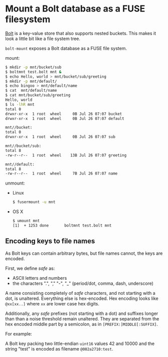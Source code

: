 # Mount a Bolt database as a FUSE filesystem

[Bolt](https://github.com/boltdb/bolt) is a key-value store that also supports nested buckets. This makes it look a
little bit like a file system tree.

`bolt-mount` exposes a Bolt database as a FUSE file system.

mount:

```sh
$ mkdir -p mnt/bucket/sub
$ boltmnt test.bolt mnt &
$ echo Hello, world > mnt/bucket/sub/greeting
$ mkdir -p mnt/default/
$ echo bingoo > mnt/default/name
$ cat  mnt/default/name
$ cat mnt/bucket/sub/greeting
Hello, world
$ ls -lhR mnt
total 0
drwxr-xr-x  1 root  wheel     0B Jul 26 07:07 bucket
drwxr-xr-x  1 root  wheel     0B Jul 26 07:07 default

mnt//bucket:
total 0
drwxr-xr-x  1 root  wheel     0B Jul 26 07:07 sub

mnt//bucket/sub:
total 8
-rw-r--r--  1 root  wheel    13B Jul 26 07:07 greeting

mnt//default:
total 8
-rw-r--r--  1 root  wheel     7B Jul 26 07:07 name
```

unmount:

- Linux
    ```sh
    $ fusermount -u mnt
    ```
- OS X
    ```sh
    $ umount mnt
    [1]  + 1253 done       boltmnt test.bolt mnt
    ```

## Encoding keys to file names

As Bolt keys can contain arbitrary bytes, but file names cannot, the keys are encoded.

First, we define *safe* as:

- ASCII letters and numbers
- the characters ".", "," "-", "_" (period/dot, comma, dash, underscore)

A name consisting completely of *safe* characters, and not starting with a dot, is unaltered. Everything else is
hex-encoded. Hex encoding looks like `@xx[xx..]` where `xx` are lower case hex digits.

Additionally, any *safe* prefixes (not starting with a dot) and suffixes longer than than a noise threshold remain
unaltered. They are separated from the hex encoded middle part by a semicolon, as in
`[PREFIX:]MIDDLE[:SUFFIX]`.

For example:

A Bolt key packing two little-endian `uint16` values 42 and 10000 and the string
"test" is encoded as filename `@002a2710:test`.
